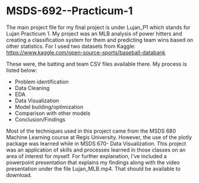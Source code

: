 # MSDS-692--Practicum-1

The main project file for my final project is under Lujan_P1 which stands for Lujan Practicum 1. My project was an MLB analysis of power hitters and creating a classification system for them and predicting team wins based on other statistics. For I used two datasets from Kaggle: https://www.kaggle.com/open-source-sports/baseball-databank

These were, the batting and team CSV files available there. My process is listed below:

* Problem identification
* Data Cleaning
* EDA
* Data Visualization
* Model building/optimization
* Comparison with other models
* Conclusion/Findings

Most of the techniques used in this project came from the MSDS 680 Machine Learning course at Regis University. However, the use of the plotly package was learned while in MSDS 670- Data Visualization. This project was an application of skills and processes learned in those classes on an area of interest for myself. For further explanation, I've included a powerpoint presentation that explains my findings along with the video presentation under the file Lujan_MLB.mp4. That should be available to download. 
